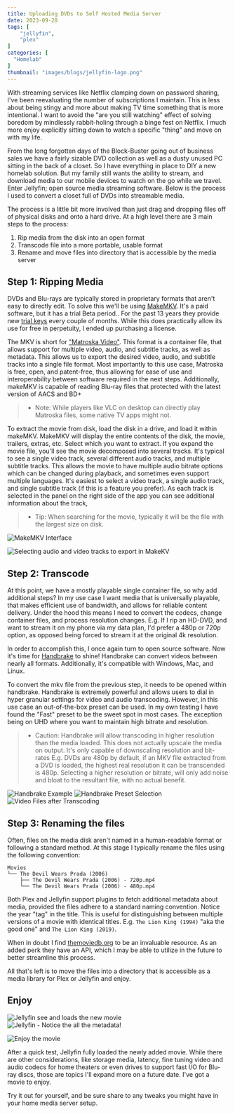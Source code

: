 ```yaml
---
title: Uploading DVDs to Self Hosted Media Server
date: 2023-09-28
tags: [
    "jellyfin",
    "plex"
]
categories: [
  "Homelab"
]
thumbnail: "images/blogs/jellyfin-logo.png"
---
```


With streaming services like Netflix clamping down on password sharing, I've been reevaluating the number of subscriptions I maintain. This is less about being stingy and more about making TV time something that is more intentional. I want to avoid the "are you still watching" effect of solving boredom by mindlessly rabbit-holing through a binge fest on Netflix. I much more enjoy explicitly sitting down to watch a specific "thing" and move on with my life. 

From the long forgotten days of the Block-Buster going out of business sales we have a fairly sizable DVD collection as well as a dusty unused PC sitting in the back of a closet. So I have everything in place to DIY a new homelab solution. But my family still wants the ability to stream, and download media to our mobile devices to watch on the go while we travel. Enter Jellyfin; open source media streaming software. Below is the process I used to convert a closet full of DVDs into streamable media.

The process is a little bit more involved than just drag and dropping files off of physical disks and onto a hard drive. At a high level there are 3 main steps to the process:
1) Rip media from the disk into an open format
2) Transcode file into a more portable, usable format
3) Rename and move files into directory that is accessible by the media server

## Step 1: Ripping Media

DVDs and Blu-rays are typically stored in proprietary formats that aren't easy to directly edit. To solve this we'll be using [MakeMKV](https://makemkv.com/). It's a paid software, but it has a trial Beta period.. For the past 13 years they provide new [trial keys](https://forum.makemkv.com/forum/viewtopic.php?f=5&t=1053) every couple of months. While this does practically allow its use for free in perpetuity, I ended up purchasing a license.

The MKV is short for ["Matroska Video"](https://en.wikipedia.org/wiki/Matroska). This format is a container file, that allows support for multiple video, audio, and subtitle tracks, as well as metadata. This allows us to export the desired video, audio, and subtitle tracks into a single file format. Most importantly to this use case, Matroska is free, open, and patent-free, thus allowing for ease of use and interoperability between software required in the next steps. Additionally, makeMKV is capable of reading Blu-ray files that protected with the latest version of AACS and BD+

> * Note: While players like VLC on desktop can directly play Matroska files, some native TV apps might not.

To extract the movie from disk, load the disk in a drive, and load it within makeMKV. MakeMKV will display the entire contents of the disk, the movie, trailers, extras, etc. Select which you want to extract. If you expand the movie file, you'll see the movie decomposed into several tracks. It's typical to see a single video track, several different audio tracks, and multiple subtitle tracks. This allows the movie to have multiple audio bitrate options which can be changed during playback, and sometimes even support multiple languages. It's easiest to select a video track, a single audio track, and single subtitle track (if this is a feature you prefer). As each track is selected in the panel on the right side of the app you can see additional information about the track, 

> * Tip: When searching for the movie, typically it will be the file with the largest size on disk.

![MakeMKV Interface](../../images/blogs/jellyfin/makeMKV1.png)

![Selecting audio and video tracks to export in MakeKV](../../images/blogs/jellyfin/makeMKV2.png)

## Step 2: Transcode

At this point, we have a mostly playable single container file, so why add additional steps? In my use case I want media that is universally playable, that makes efficient use of bandwidth, and allows for reliable content delivery. Under the hood this means I need to convert the codecs, change container files, and process resolution changes. E.g. If I rip an HD-DVD, and want to stream it on my phone via my data plan, I'd prefer a 480p or 720p option, as opposed being forced to stream it at the original 4k resolution.

In order to accomplish this, I once again turn to open source software. Now it's time for [Handbrake](https://handbrake.fr/) to shine! Handbrake can convert videos between nearly all formats. Additionally, it's compatible with Windows, Mac, and Linux.

To convert the mkv file from the previous step, it needs to be opened within handbrake. Handbrake is extremely powerful and allows users to dial in hyper granular settings for video and audio transcoding. However, in this use case an out-of-the-box preset can be used. In my own testing I have found the "Fast" preset to be the sweet spot in most cases. The exception being on UHD where you want to maintain high bitrate and resolution.

> * Caution: Handbrake will allow transcoding in higher resolution than the media loaded. This does not actually upscale the media on output. It's only capable of downscaling resolution and bit-rates E.g. DVDs are 480p by default, if an MKV file extracted from a DVD is loaded, the highest real resolution it can be transcended is 480p. Selecting a higher resolution or bitrate, will only add noise and bloat to the resultant file, with no actual benefit.

![Handbrake Example](../../images/blogs/jellyfin/handbrake1.png)
![Handbrake Preset Selection](../../images/blogs/jellyfin/handbrake-preset.png)
![Video Files after Transcoding](../../images/blogs/jellyfin/handbrake-files.png)


## Step 3: Renaming the files

Often, files on the media disk aren't named in a human-readable format or following a standard method. At this stage I typically rename the files using the following convention:
```
Movies
└── The Devil Wears Prada (2006)
    ├── The Devil Wears Prada (2006) - 720p.mp4
    └── The Devil Wears Prada (2006) - 480p.mp4
```

Both Plex and Jellyfin support plugins to fetch additional metadata about media, provided the files adhere to a standard naming convention. Notice the year "tag" in the title. This is useful for distinguishing between multiple versions of a movie with identical titles. E.g. `The Lion King (1994)` "aka the good one" and `The Lion King (2019)`.

When in doubt I find [themoviedb.org](https://www.themoviedb.org/) to be an invaluable resource. As an added perk they have an API, which I may be able to utilize in the future to better streamline this process.

All that's left is to move the files into a directory that is accessible as a media library for Plex or Jellyfin and enjoy.

## Enjoy

![Jellyfin see and loads the new movie](../../images/blogs/jellyfin/jellyfin-interface.png)
![Jellyfin - Notice the all the metadata!](../../images/blogs/jellyfin/jellyfin-interface2.png)

![Enjoy the movie](../../images/blogs/jellyfin/devil-wears-prada.png)

After a quick test, Jellyfin fully loaded the newly added movie. While there are other considerations, like storage media, latency, fine tuning video and audio codecs for home theaters or even drives to support fast I/O for Blu-ray discs, those are topics I'll expand more on a future date. I've got a movie to enjoy. 

Try it out for yourself, and be sure share to any tweaks you might have in your home media server setup.


